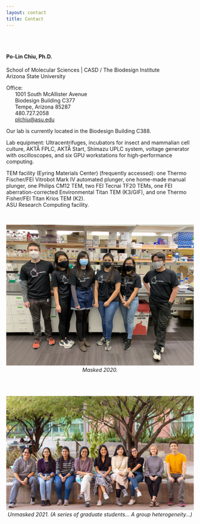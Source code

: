 ```yaml
---
layout: contact
title: Contact
---
```


<br><br>


#### Po-Lin Chiu, Ph.D.
School of Molecular Sciences | CASD / The Biodesign Institute<br>
Arizona State University<br>

Office: <br>
&nbsp;&nbsp;&nbsp;&nbsp;&nbsp; 1001 South McAllister Avenue<br>
&nbsp;&nbsp;&nbsp;&nbsp;&nbsp; Biodesign Building C377<br>
&nbsp;&nbsp;&nbsp;&nbsp;&nbsp; Tempe, Arizona 85287<br>
&nbsp;&nbsp;&nbsp;&nbsp;&nbsp; 480.727.2058<br>
&nbsp;&nbsp;&nbsp;&nbsp;&nbsp; plchiu@asu.edu

Our lab is currently located in the Biodesign Building C388. <br>

Lab equipment: Ultracentrifuges, incubators for insect and mammalian cell culture, AKTÅ FPLC, AKTÅ Start, Shimazu UPLC system, voltage generator with oscilloscopes, and six GPU workstations for high-performance computing. <br>

TEM facility (Eyring Materials Center) (frequently accessed): one Thermo Fischer/FEI Vitrobot Mark IV automated plunger, one home-made manual plunger, one Philips CM12 TEM, two FEI Tecnai TF20 TEMs, one FEI aberration-corrected Environmental Titan TEM (K3/GIF), and one Thermo Fisher/FEI Titan Krios TEM (K2). <br>
ASU Research Computing facility. <br>

<!--Funding supports: DOE, Army, and Morphic Therapeutics. -->

<br>
<p align="center">
  <!--<img src="images/Group_photos/IMG_4020.jpg" width="1000px">-->
  <img src="images/Group_photos/IMG_4020.jpg" width="800px">
  <em>Masked 2020.</em>
</p>
<br>
<br>
<p align="center">
  <!--<img src="images/Group_photos/IMG_4020.jpg" width="1000px">-->
  <img src="images/IMG-8979s.jpg" width="800px">
  <em>Unmasked 2021. (A series of graduate students... A group heterogeneity...)</em>
</p>
<br>